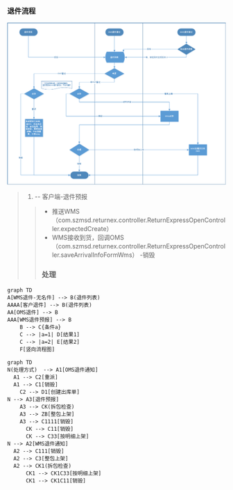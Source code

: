 ### 退件流程
![img.png](img.png)

> 1. -- 客户端-退件预报
> > - 推送WMS （com.szmsd.returnex.controller.ReturnExpressOpenController.expectedCreate）
> > - WMS接收到货，回调OMS （com.szmsd.returnex.controller.ReturnExpressOpenController.saveArrivalInfoFormWms）
> >    -销毁
> > ### 处理
>
```mermaid
graph TD
A[WMS退件-无名件] --> B(退件列表) 
AAAA[客户退件] --> B(退件列表) 
AA[OMS退件] --> B 
AAA[WMS退件预报] --> B 
    B --> C{条件a}
    C --> |a=1| D[结果1]
    C --> |a=2| E[结果2]
    F[竖向流程图]
```
```mermaid
graph TD
N(处理方式)  --> A1[OMS退件通知] 
  A1 --> C2[重派]
  A1 --> C1[销毁]
    C2 --> D1[创建出库单]
N --> A3[退件预报]
 	A3 --> CK(拆包检查)
 	A3 --> ZB[整包上架]
 	A3 --> C1111[销毁]
      CK --> C11[销毁]
      CK --> C33[按明细上架]
N --> A2[WMS退件通知]
  A2 --> C111[销毁]
  A2 --> C3[整包上架]
  A2 --> CK1(拆包检查)
      CK1 --> CK1C33[按明细上架]
      CK1 --> CK1C11[销毁]
   

```